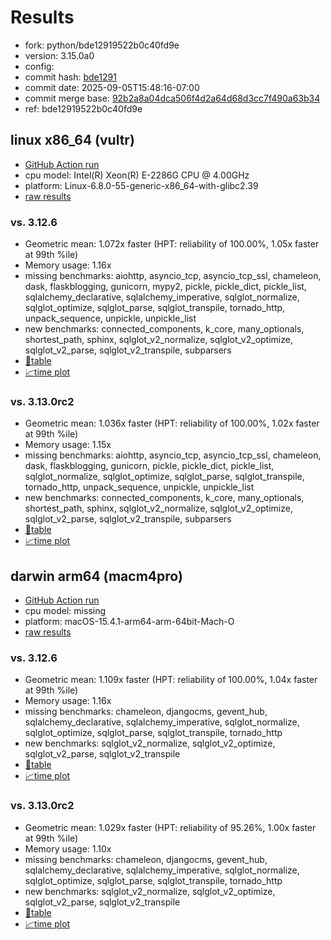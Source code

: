 # Results

- fork: python/bde12919522b0c40fd9e
- version: 3.15.0a0
- config: 
- commit hash: [bde1291](https://github.com/python/cpython/commit/bde1291)
- commit date: 2025-09-05T15:48:16-07:00
- commit merge base: [92b2a8a04dca506f4d2a64d68d3cc7f490a63b34](https://github.com/python/cpython/commit/92b2a8a04dca506f4d2a64d68d3cc7f490a63b34)
- ref: bde12919522b0c40fd9e

## linux x86_64 (vultr)

- [GitHub Action run](https://github.com/facebookexperimental/free-threading-benchmarking/actions/runs/17507375969)
- cpu model: Intel(R) Xeon(R) E-2286G CPU @ 4.00GHz
- platform: Linux-6.8.0-55-generic-x86_64-with-glibc2.39
- [raw results](bm-20250905-vultr-x86_64-python-bde12919522b0c40fd9e-3.15.0a0-bde1291.json)

### vs. 3.12.6

- Geometric mean: 1.072x faster (HPT: reliability of 100.00%, 1.05x faster at 99th %ile)
- Memory usage: 1.16x
- missing benchmarks: aiohttp, asyncio_tcp, asyncio_tcp_ssl, chameleon, dask, flaskblogging, gunicorn, mypy2, pickle, pickle_dict, pickle_list, sqlalchemy_declarative, sqlalchemy_imperative, sqlglot_normalize, sqlglot_optimize, sqlglot_parse, sqlglot_transpile, tornado_http, unpack_sequence, unpickle, unpickle_list
- new benchmarks: connected_components, k_core, many_optionals, shortest_path, sphinx, sqlglot_v2_normalize, sqlglot_v2_optimize, sqlglot_v2_parse, sqlglot_v2_transpile, subparsers
- [📄table](bm-20250905-vultr-x86_64-python-bde12919522b0c40fd9e-3.15.0a0-bde1291-vs-3.12.6.md)
- [📈time plot](bm-20250905-vultr-x86_64-python-bde12919522b0c40fd9e-3.15.0a0-bde1291-vs-3.12.6.svg)

### vs. 3.13.0rc2

- Geometric mean: 1.036x faster (HPT: reliability of 100.00%, 1.02x faster at 99th %ile)
- Memory usage: 1.15x
- missing benchmarks: aiohttp, asyncio_tcp, asyncio_tcp_ssl, chameleon, dask, flaskblogging, gunicorn, pickle, pickle_dict, pickle_list, sqlglot_normalize, sqlglot_optimize, sqlglot_parse, sqlglot_transpile, tornado_http, unpack_sequence, unpickle, unpickle_list
- new benchmarks: connected_components, k_core, many_optionals, shortest_path, sphinx, sqlglot_v2_normalize, sqlglot_v2_optimize, sqlglot_v2_parse, sqlglot_v2_transpile, subparsers
- [📄table](bm-20250905-vultr-x86_64-python-bde12919522b0c40fd9e-3.15.0a0-bde1291-vs-3.13.0rc2.md)
- [📈time plot](bm-20250905-vultr-x86_64-python-bde12919522b0c40fd9e-3.15.0a0-bde1291-vs-3.13.0rc2.svg)

## darwin arm64 (macm4pro)

- [GitHub Action run](https://github.com/facebookexperimental/free-threading-benchmarking/actions/runs/17507375969)
- cpu model: missing
- platform: macOS-15.4.1-arm64-arm-64bit-Mach-O
- [raw results](bm-20250905-macm4pro-arm64-python-bde12919522b0c40fd9e-3.15.0a0-bde1291.json)

### vs. 3.12.6

- Geometric mean: 1.109x faster (HPT: reliability of 100.00%, 1.04x faster at 99th %ile)
- Memory usage: 1.16x
- missing benchmarks: chameleon, djangocms, gevent_hub, sqlalchemy_declarative, sqlalchemy_imperative, sqlglot_normalize, sqlglot_optimize, sqlglot_parse, sqlglot_transpile, tornado_http
- new benchmarks: sqlglot_v2_normalize, sqlglot_v2_optimize, sqlglot_v2_parse, sqlglot_v2_transpile
- [📄table](bm-20250905-macm4pro-arm64-python-bde12919522b0c40fd9e-3.15.0a0-bde1291-vs-3.12.6.md)
- [📈time plot](bm-20250905-macm4pro-arm64-python-bde12919522b0c40fd9e-3.15.0a0-bde1291-vs-3.12.6.svg)

### vs. 3.13.0rc2

- Geometric mean: 1.029x faster (HPT: reliability of 95.26%, 1.00x faster at 99th %ile)
- Memory usage: 1.10x
- missing benchmarks: chameleon, djangocms, gevent_hub, sqlalchemy_declarative, sqlalchemy_imperative, sqlglot_normalize, sqlglot_optimize, sqlglot_parse, sqlglot_transpile, tornado_http
- new benchmarks: sqlglot_v2_normalize, sqlglot_v2_optimize, sqlglot_v2_parse, sqlglot_v2_transpile
- [📄table](bm-20250905-macm4pro-arm64-python-bde12919522b0c40fd9e-3.15.0a0-bde1291-vs-3.13.0rc2.md)
- [📈time plot](bm-20250905-macm4pro-arm64-python-bde12919522b0c40fd9e-3.15.0a0-bde1291-vs-3.13.0rc2.svg)


